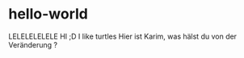 # hello-world
LELELELELELE
  HI ;D 
  I like turtles
Hier ist Karim, was hälst du von der Veränderung ?
